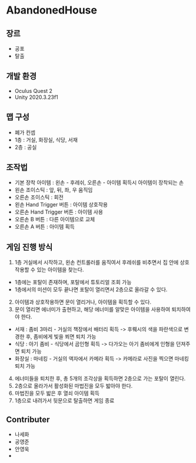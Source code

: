 # AbandonedHouse

## 장르
- 공포
- 탈출


## 개발 환경
- Oculus Quest 2
- Unity 2020.3.23f1


## 맵 구성
- 폐가 컨셉
- 1층 : 거실, 화장실, 식당, 서재
- 2층 : 공실


## 조작법
- 기본 장착 아이템 : 왼손 - 후레쉬, 오른손 - 아이템 획득시 아이템이 장착되는 손
- 왼손 조이스틱 : 앞, 뒤, 좌, 우 움직임
- 오른손 조이스틱 : 회전
- 왼손 Hand Trigger 버튼 : 아이템 상호작용
- 오른손 Hand Trigger 버튼 : 아이템 사용
- 오른손 B 버튼 : 다른 아이템으로 교체
- 오른손 A 버튼 : 아이템 획득

## 게임 진행 방식
1. 1층 거실에서 시작하고, 왼손 컨트롤러를 움직여서 후레쉬를 비추면서 집 안에 상호작용할 수 있는 아이템을 찾는다.
  - 1층에는 포탈이 존재하며, 포탈에서 튜토리얼 조회 가능
  - 1층에서의 미션이 모두 끝나면 포탈이 열리면서 2층으로 올라갈 수 있다.
2. 아이템과 상호작용하면 문이 열리거나, 아이템을 획득할 수 있다.
3. 문이 열리면 에너미가 출현하고, 해당 에너미를 알맞은 아이템을 사용하여 퇴치하여야 한다.
  - 서재 : 좀비 3마리 - 거실의 책장에서 배터리 획득 -> 후뤠시의 색을 파란색으로 변경한 후, 좀비에게 빛을 쬐면 퇴치 가능
  - 식당 : 아기 좀비 - 식당에서 곰인형 획득 -> 다가오는 아기 좀비에게 인형을 던져주면 퇴치 가능
  - 화장실 : 마네킹 - 거실의 액자에서 카메라 획득 -> 카메라로 사진을 찍으면 마네킹 퇴치 가능
4. 에너미들을 퇴치한 후, 총 5개의 조각상을 획득하면 2층으로 가는 포탈이 열린다.
5. 2층으로 올라가서 활성화된 마법진을 모두 밟아야 한다.
6. 마법진을 모두 밟은 후 열쇠 아이템 획득
7. 1층으로 내려가서 뒷문으로 탈출하면 게임 종료

## Contributer
- 나세화
- 공영준
- 안영욱
- 
